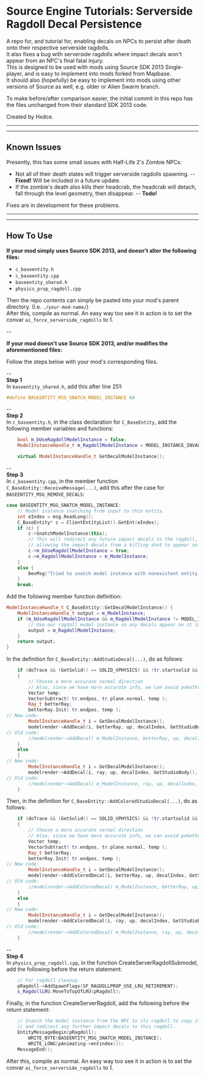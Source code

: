 # Source Engine Tutorials: Serverside Ragdoll Decal Persistence

A repo for, and tutorial for, enabling decals on NPCs to persist after death onto their respective serverside ragdolls.  
It also fixes a bug with serverside ragdolls where impact decals won't appear from an NPC's final fatal injury.  
This is designed to be used with mods using Source SDK 2013 Single-player, and is easy to implement into mods forked from Mapbase.  
It should also (hopefully) be easy to implement into mods using other versions of Source as well, e.g. older or Alien Swarm branch.  

To make before/after comparison easier, the initial commit in this repo has the files unchanged from their standard SDK 2013 code.

Created by Hxdce.
****
****


## Known Issues

Presently, this has some small issues with Half-Life 2's Zombie NPCs:

* Not all of their death states will trigger serverside ragdolls spawning. -- **Fixed!** Will be included in a future update.
* If the zombie's death also kills their headcrab, the headcrab will detach, fall through the level geometry, then disappear. -- **Todo!**

Fixes are in development for these problems.
****
****


## How To Use

**If your mod simply uses Source SDK 2013, and doesn't alter the following files:**
* `c_baseentity.h`
* `c_baseentity.cpp`
* `baseentity_shared.h`
* `physics_prop_ragdoll.cpp`

Then the repo contents can simply be pasted into your mod's parent directory. (I.e. `./your-mod-name/`)  
After this, compile as normal. An easy way too see it in action is to set the convar `ai_force_serverside_ragdolls` to 1.

--  

**If your mod doesn't use Source SDK 2013, and/or modifies the aforementioned files:**

Follow the steps below with your mod's corresponding files.

--  
**Step 1**  
In `baseentity_shared.h`, add this after line 251:
```cpp
#define BASEENTITY_MSG_SNATCH_MODEL_INSTANCE 64
```

--  
**Step 2**  
In `c_baseentity.h`, in the class declaration for `C_BaseEntity`, add the following member variables and functions:
```cpp
    bool m_bUseRagdollModelInstance = false;
    ModelInstanceHandle_t m_RagdollModelInstance = MODEL_INSTANCE_INVALID;

    virtual ModelInstanceHandle_t GetDecalModelInstance();
```

--  
**Step 3**  
In `c_baseentity.cpp`, in the member function `C_BaseEntity::ReceiveMessage(...)`, add this after the case for `BASEENTITY_MSG_REMOVE_DECALS`:
```cpp
case BASEENTITY_MSG_SNATCH_MODEL_INSTANCE:
    // Model instance snatching from input to this entity.
    int eIndex = msg.ReadLong();
    C_BaseEntity* c = ClientEntityList().GetEnt(eIndex);
	if (c) {
		c->SnatchModelInstance(this);
		// This will redirect any future impact decals to the ragdoll, 
		// allowing the impact decals from a killing shot to appear on it as well.
		c->m_bUseRagdollModelInstance = true;
		c->m_RagdollModelInstance = m_ModelInstance;
	}
	else {
		DevMsg("Tried to snatch model instance with nonexistent entity!\n");
	}
    break;
```
Add the following member function definition:
```cpp
ModelInstanceHandle_t C_BaseEntity::GetDecalModelInstance() {
	ModelInstanceHandle_t output = m_ModelInstance;
	if (m_bUseRagdollModelInstance && m_RagdollModelInstance != MODEL_INSTANCE_INVALID) {
		// Use our ragdoll model instance so any decals appear on it instead.
		output = m_RagdollModelInstance;
	}
	return output;
}
```
In the definition for `C_BaseEntity::AddStudioDecal(...)`, do as follows:
```cpp
	if (doTrace && (GetSolid() == SOLID_VPHYSICS) && !tr.startsolid && !tr.allsolid)
	{
		// Choose a more accurate normal direction
		// Also, since we have more accurate info, we can avoid pokethru
		Vector temp;
		VectorSubtract( tr.endpos, tr.plane.normal, temp );
		Ray_t betterRay;
		betterRay.Init( tr.endpos, temp );
// New code:
		ModelInstanceHandle_t i = GetDecalModelInstance();
		modelrender->AddDecal(i, betterRay, up, decalIndex, GetStudioBody(), true, maxLODToDecal);
// Old code:
		//modelrender->AddDecal( m_ModelInstance, betterRay, up, decalIndex, GetStudioBody(), true, maxLODToDecal );
	}
	else
	{
// New code:
		ModelInstanceHandle_t i = GetDecalModelInstance();
		modelrender->AddDecal(i, ray, up, decalIndex, GetStudioBody(), false, maxLODToDecal);
// Old code:
		//modelrender->AddDecal( m_ModelInstance, ray, up, decalIndex, GetStudioBody(), false, maxLODToDecal );
	}
```

Then, in the definition for `C_BaseEntity::AddColoredStudioDecal(...)`, do as follows:
```cpp
	if (doTrace && (GetSolid() == SOLID_VPHYSICS) && !tr.startsolid && !tr.allsolid)
	{
		// Choose a more accurate normal direction
		// Also, since we have more accurate info, we can avoid pokethru
		Vector temp;
		VectorSubtract( tr.endpos, tr.plane.normal, temp );
		Ray_t betterRay;
		betterRay.Init( tr.endpos, temp );
// New code:
		ModelInstanceHandle_t i = GetDecalModelInstance();
		modelrender->AddColoredDecal(i, betterRay, up, decalIndex, GetStudioBody(), cColor, true, maxLODToDecal);
// Old code:
		//modelrender->AddColoredDecal( m_ModelInstance, betterRay, up, decalIndex, GetStudioBody(), cColor, true, maxLODToDecal );
	}
	else
	{
// New code:
		ModelInstanceHandle_t i = GetDecalModelInstance();
		modelrender->AddColoredDecal(i, ray, up, decalIndex, GetStudioBody(), cColor, false, maxLODToDecal);
// Old code:
		//modelrender->AddColoredDecal( m_ModelInstance, ray, up, decalIndex, GetStudioBody(), cColor, false, maxLODToDecal );
	}
```


--  
**Step 4**  
In `physics_prop_ragdoll.cpp`, in the function CreateServerRagdollSubmodel, add the following before the return statement:
```cpp
	// For ragdoll cleanup.
	pRagdoll->AddSpawnFlags(SF_RAGDOLLPROP_USE_LRU_RETIREMENT);
	s_RagdollLRU.MoveToTopOfLRU(pRagdoll);
```
Finally, in the function CreateServerRagdoll, add the following before the return statement:
```cpp
	// Snatch the model instance from the NPC to its ragdoll to copy its impact decals,
	// and redirect any further impact decals to this ragdoll.
	EntityMessageBegin(pRagdoll);
		WRITE_BYTE(BASEENTITY_MSG_SNATCH_MODEL_INSTANCE);
		WRITE_LONG(pAnimating->entindex());
	MessageEnd();
```

After this, compile as normal. An easy way too see it in action is to set the convar `ai_force_serverside_ragdolls` to 1.
